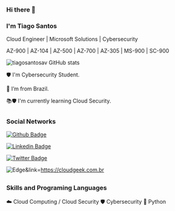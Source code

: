 ### Hi there 👋

### I'm Tiago Santos

Cloud Engineer | Microsoft Solutions | Cybersecurity

AZ-900 | AZ-104 | AZ-500 | AZ-700 | AZ-305 | MS-900 | SC-900


![tiagosantosav GitHub stats](https://github-readme-stats.vercel.app/api?username=tiagosantosav&theme=blue-green)

🛡️ I'm Cybersecurity Student.

🏡 I’m from Brazil.

📚🛡️ I'm currently learning Cloud Security.
##

### Social Networks

[![Github Badge](https://img.shields.io/badge/-Github-000?style=flat-square&logo=Github&logoColor=white&link=https://github.com/tiagosantosav)](https://github.com/tiagosantosav)

[![Linkedin Badge](https://img.shields.io/badge/-LinkedIn-blue?style=flat-square&logo=Linkedin&logoColor=white&link=https://www.linkedin.com/in/tiago-santosti)](https://www.linkedin.com/in/tiago-santosti)

[![Twitter Badge](https://img.shields.io/badge/Twitter-1DA1F2?style=for-the-badge&logo=twitter&logoColor=white&link=https://twitter.com/tiagotssbr)](https://twitter.com/tiagotssbr)

![Edge](https://img.shields.io/badge/Edge-0078D7?style=for-the-badge&logo=Microsoft-edge&logoColor=white)&link=https://cloudgeek.com.br
##

### Skills and Programing Languages
☁️ Cloud Computing / Cloud Security
🛡️ Cybersecurity
🐍 Python
